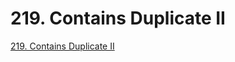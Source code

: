 # 219. Contains Duplicate II

[219. Contains Duplicate II](https://leetcode.com/problems/contains-duplicate-ii/description/)